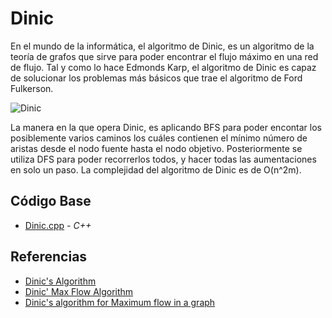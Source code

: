 # Dinic

En el mundo de la informática, el algoritmo de Dinic, es un algoritmo
de la teoría de grafos que sirve para poder encontrar el flujo máximo en
una red de flujo. Tal y como lo hace Edmonds Karp, el algoritmo de Dinic es capaz de solucionar los problemas 
más básicos que trae el algoritmo de Ford Fulkerson.

![Dinic](https://cdn-images-1.medium.com/max/484/1*OnW4o0giSCRq5A5UGIBdmA.png)

La manera en la que opera Dinic, es aplicando BFS para poder encontar los posiblemente varios
caminos los cuáles contienen el mínimo número de aristas desde el nodo fuente hasta el nodo objetivo. Posteriormente
se utiliza DFS para poder recorrerlos todos, y hacer todas las aumentaciones en solo un paso. La complejidad del
algoritmo de Dinic es de O(n^2m).

## Código Base

- [Dinic.cpp](https://github.com/MarcosHT4/Algoritmica2repo/blob/master/algortimos/teoriaDeGrafos/Dinic/Dinic.cpp) - _C++_

## Referencias

- [Dinic's Algorithm](https://en.wikipedia.org/wiki/Dinic%27s_algorithm)
- [Dinic' Max Flow Algorithm](https://basics.sjtu.edu.cn/~dominik/teaching/material/dinic-slides.pdf)
- [Dinic's algorithm for Maximum flow in a graph](https://iq.opengenus.org/dinics-algorithm/)